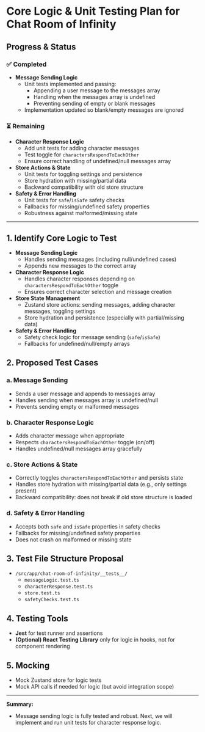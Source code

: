 # Core Logic & Unit Testing Plan for Chat Room of Infinity

## Progress & Status

### ✅ Completed
- **Message Sending Logic**
  - Unit tests implemented and passing:
    - Appending a user message to the messages array
    - Handling when the messages array is undefined
    - Preventing sending of empty or blank messages
  - Implementation updated so blank/empty messages are ignored

### ⏳ Remaining
- **Character Response Logic**
  - Add unit tests for adding character messages
  - Test toggle for `charactersRespondToEachOther`
  - Ensure correct handling of undefined/null messages array
- **Store Actions & State**
  - Unit tests for toggling settings and persistence
  - Store hydration with missing/partial data
  - Backward compatibility with old store structure
- **Safety & Error Handling**
  - Unit tests for `safe`/`isSafe` safety checks
  - Fallbacks for missing/undefined safety properties
  - Robustness against malformed/missing state

---

## 1. Identify Core Logic to Test
- **Message Sending Logic**
  - Handles sending messages (including null/undefined cases)
  - Appends new messages to the correct array
- **Character Response Logic**
  - Handles character responses depending on `charactersRespondToEachOther` toggle
  - Ensures correct character selection and message creation
- **Store State Management**
  - Zustand store actions: sending messages, adding character messages, toggling settings
  - Store hydration and persistence (especially with partial/missing data)
- **Safety & Error Handling**
  - Safety check logic for message sending (`safe`/`isSafe`)
  - Fallbacks for undefined/null/empty arrays

## 2. Proposed Test Cases

### a. Message Sending
- Sends a user message and appends to messages array
- Handles sending when messages array is undefined/null
- Prevents sending empty or malformed messages

### b. Character Response Logic
- Adds character message when appropriate
- Respects `charactersRespondToEachOther` toggle (on/off)
- Handles undefined/null messages array gracefully

### c. Store Actions & State
- Correctly toggles `charactersRespondToEachOther` and persists state
- Handles store hydration with missing/partial data (e.g., only settings present)
- Backward compatibility: does not break if old store structure is loaded

### d. Safety & Error Handling
- Accepts both `safe` and `isSafe` properties in safety checks
- Fallbacks for missing/undefined safety properties
- Does not crash on malformed or missing state

## 3. Test File Structure Proposal
- `/src/app/chat-room-of-infinity/__tests__/`
  - `messageLogic.test.ts`
  - `characterResponse.test.ts`
  - `store.test.ts`
  - `safetyChecks.test.ts`

## 4. Testing Tools
- **Jest** for test runner and assertions
- **(Optional) React Testing Library** only for logic in hooks, not for component rendering

## 5. Mocking
- Mock Zustand store for logic tests
- Mock API calls if needed for logic (but avoid integration scope)

---

**Summary:**
- Message sending logic is fully tested and robust. Next, we will implement and run unit tests for character response logic.
